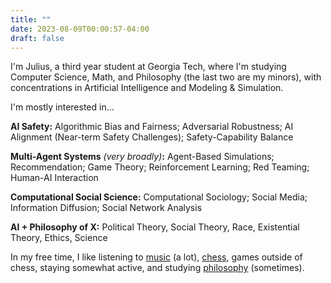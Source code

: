 ```yaml
---
title: ""
date: 2023-08-09T00:00:57-04:00
draft: false
---
```

I'm Julius, a third year student at Georgia Tech, where I'm studying Computer Science, Math, and Philosophy (the last two are my minors), with concentrations in Artificial Intelligence and Modeling & Simulation.

I'm mostly interested in...

**AI Safety:** Algorithmic Bias and Fairness; Adversarial Robustness; AI Alignment (Near-term Safety Challenges); Safety-Capability Balance

**Multi-Agent Systems** _(very broadly)_**:** Agent-Based Simulations; Recommendation; Game Theory; Reinforcement Learning; Red Teaming; Human-AI Interaction

**Computational Social Science:** Computational Sociology; Social Media; Information Diffusion; Social Network Analysis

**AI + Philosophy of X:** Political Theory, Social Theory, Race, Existential Theory, Ethics, Science

In my free time, I like listening to [music](https://1001albumsgenerator.com/shares/66e2590579338f0c0391913f) (a lot), [chess](https://www.chess.com/member/juliusdcreator), games outside of chess, staying somewhat active, and studying [philosophy]() (sometimes).

